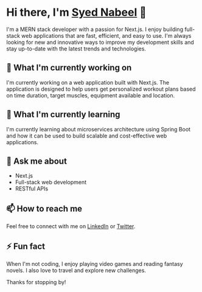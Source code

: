 # Hi there, I'm [Syed Nabeel](https://github.com/nabeel-dev1340) 👋

I'm a MERN stack developer with a passion for Next.js. I enjoy building full-stack web applications that are fast, efficient, and easy to use. I'm always looking for new and innovative ways to improve my development skills and stay up-to-date with the latest trends and technologies.

## 🔭 What I'm currently working on

I'm currently working on a web application built with Next.js. The application is designed to help users get personalized workout plans based on time duration, target muscles, equipment available and location.

## 🌱 What I'm currently learning

I'm currently learning about microservices architecture using Spring Boot and how it can be used to build scalable and cost-effective web applications.

## 💬 Ask me about

- Next.js
- Full-stack web development
- RESTful APIs

## 📫 How to reach me

Feel free to connect with me on [LinkedIn](https://www.linkedin.com/in/syed-nabeel-sharafat-0b4738186/) or [Twitter](https://twitter.com/your-twitter-handle/).

## ⚡ Fun fact

When I'm not coding, I enjoy playing video games and reading fantasy novels. I also love to travel and explore new challenges.

Thanks for stopping by!
